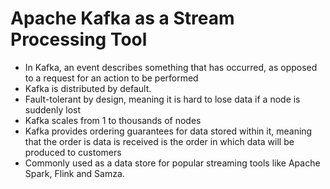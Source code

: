 # Apache Kafka as a Stream Processing Tool

* In Kafka, an event describes something that has occurred, as opposed to a request for an action to be performed
* Kafka is distributed by default.
* Fault-tolerant by design, meaning it is hard to lose data if a node is suddenly lost
* Kafka scales from 1 to thousands of nodes
* Kafka provides ordering guarantees for data stored within it, meaning that the order is data is received is the order in which data will be produced to customers
* Commonly used as a data store for popular streaming tools like Apache Spark, Flink and Samza.